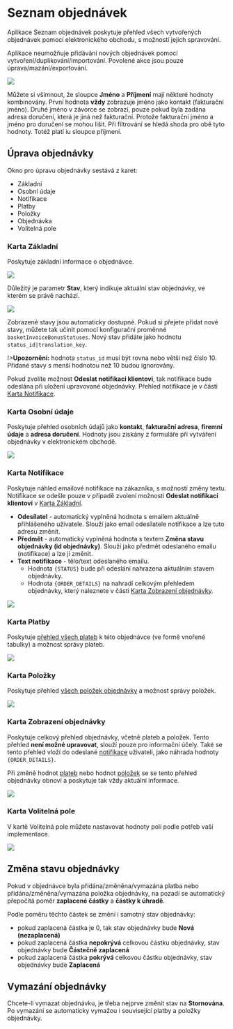 # Seznam objednávek

Aplikace Seznam objednávek poskytuje přehled všech vytvořených objednávek pomocí elektronického obchodu, s možností jejich spravování.

Aplikace neumožňuje přidávání nových objednávek pomocí vytvoření/duplikování/importování. Povolené akce jsou pouze úprava/mazání/exportování.

![](datatable.png)

Můžete si všimnout, že sloupce **Jméno** a **Příjmení** mají některé hodnoty kombinovány. První hodnota **vždy** zobrazuje jméno jako kontakt (fakturační jméno). Druhé jméno v závorce se zobrazí, pouze pokud byla zadána adresa doručení, která je jiná než fakturační. Protože fakturační jméno a jméno pro doručení se mohou lišit. Při filtrování se hledá shoda pro obě tyto hodnoty. Totéž platí iu sloupce příjmení.

## Úprava objednávky

Okno pro úpravu objednávky sestává z karet:
- Základní
- Osobní údaje
- Notifikace
- Platby
- Položky
- Objednávka
- Volitelná pole

### Karta Základní

Poskytuje základní informace o objednávce.

![](editor_basic.png)

Důležitý je parametr **Stav**, který indikuje aktuální stav objednávky, ve kterém se právě nachází.

![](editor_basic_status.png)

Zobrazené stavy jsou automaticky dostupné. Pokud si přejete přidat nové stavy, můžete tak učinit pomocí konfigurační proměnné `basketInvoiceBonusStatuses`. Nový stav přidáte jako hodnotu `status_id|translation_key`.

!>**Upozornění:** hodnota `status_id` musí být rovna nebo větší než číslo 10. Přidané stavy s menší hodnotou než 10 budou ignorovány.

Pokud zvolíte možnost **Odeslat notifikaci klientovi**, tak notifikace bude odeslána při uložení upravované objednávky. Přehled notifikace je v části [Karta Notifikace](#karta-notifikace).

### Karta Osobní údaje

Poskytuje přehled osobních údajů jako **kontakt**, **fakturační adresa**, **firemní údaje** a **adresa doručení**. Hodnoty jsou získány z formuláře při vytváření objednávky v elektronickém obchodě.

![](editor_personal-info.png)

### Karta Notifikace

Poskytuje náhled emailové notifikace na zákazníka, s možností změny textu. Notifikace se odešle pouze v případě zvolení možnosti **Odeslat notifikaci klientovi** v [Karta Základní](#karta-základní).
- **Odesílatel** - automatický vyplněná hodnota s emailem aktuálně přihlášeného uživatele. Slouží jako email odesílatele notifikace a lze tuto adresu změnit.
- **Předmět** - automatický vyplněná hodnota s textem **Změna stavu objednávky (id objednávky)**. Slouží jako předmět odeslaného emailu (notifikace) a lze ji změnit.
- **Text notifikace** - tělo/text odeslaného emailu.
  - Hodnota `{STATUS}` bude při odeslání nahrazena aktuálním stavem objednávky.
  - Hodnota `{ORDER_DETAILS}` na nahradí celkovým přehledem objednávky, který naleznete v části [Karta Zobrazení objednávky](#karta-zobrazení-objednávky).

![](editor_notify.png)

### Karta Platby

Poskytuje [přehled všech plateb](payments.md) k této objednávce (ve formě vnořené tabulky) a možnost správy plateb.

![](editor_payments.png)

### Karta Položky

Poskytuje přehled [všech položek objednávky](items.md) a možnost správy položek.

![](editor_items.png)

### Karta Zobrazení objednávky

Poskytuje celkový přehled objednávky, včetně plateb a položek. Tento přehled **není možné upravovat**, slouží pouze pro informační účely. Také se tento přehled vloží do odeslané [notifikace](#karta-notifikace) uživateli, jako náhrada hodnoty `{ORDER_DETAILS}`.

Při změně hodnot [plateb](#karta-platby) nebo hodnot [položek](#karta-položky) se se tento přehled objednávky obnoví a poskytuje tak vždy aktuální informace.

![](editor_order_status.png)

### Karta Volitelná pole

V kartě Volitelná pole můžete nastavovat hodnoty polí podle potřeb vaší implementace.

![](editor_fields.png)

## Změna stavu objednávky

Pokud v objednávce byla přidána/změněna/vymazána platba nebo přidána/změněna/vymazána položka objednávky, na pozadí se automatický přepočítá poměr **zaplacené částky** a **částky k úhradě**.

Podle poměru těchto částek se změní i samotný stav objednávky:
- pokud zaplacená částka je 0, tak stav objednávky bude **Nová (nezaplacená)**
- pokud zaplacená částka **nepokrývá** celkovou částku objednávky, stav objednávky bude **Částečně zaplacená**
- pokud zaplacená částka **pokrývá** celkovou částku objednávky, stav objednávky bude **Zaplacená**

## Vymazání objednávky

Chcete-li vymazat objednávku, je třeba nejprve změnit stav na **Stornována**. Po vymazání se automaticky vymažou i související platby a položky objednávky.
